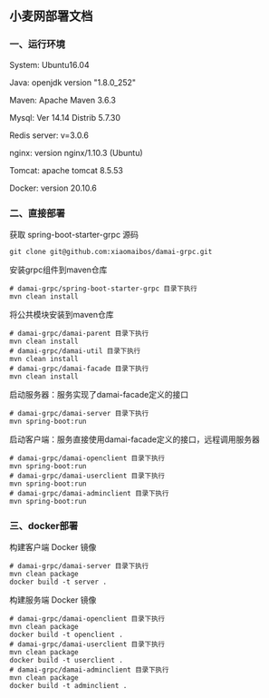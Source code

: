 ## 小麦网部署文档

###  一、运行环境

System: Ubuntu16.04

Java: openjdk version "1.8.0_252"

Maven: Apache Maven 3.6.3

Mysql: Ver 14.14 Distrib 5.7.30

Redis server: v=3.0.6

nginx: version nginx/1.10.3 (Ubuntu)

Tomcat: apache tomcat 8.5.53

Docker: version 20.10.6

### 二、直接部署

获取 spring-boot-starter-grpc 源码

```shell
git clone git@github.com:xiaomaibos/damai-grpc.git
```

安装grpc组件到maven仓库

```shell
# damai-grpc/spring-boot-starter-grpc 目录下执行
mvn clean install
```

将公共模块安装到maven仓库

```shell
# damai-grpc/damai-parent 目录下执行
mvn clean install
# damai-grpc/damai-util 目录下执行
mvn clean install
# damai-grpc/damai-facade 目录下执行
mvn clean install
```

启动服务器：服务实现了damai-facade定义的接口

```shell
# damai-grpc/damai-server 目录下执行
mvn spring-boot:run
```

启动客户端：服务直接使用damai-facade定义的接口，远程调用服务器

```shell
# damai-grpc/damai-openclient 目录下执行
mvn spring-boot:run
# damai-grpc/damai-userclient 目录下执行
mvn spring-boot:run
# damai-grpc/damai-adminclient 目录下执行
mvn spring-boot:run
```

### 三、docker部署

构建客户端 Docker 镜像

```shell
# damai-grpc/damai-server 目录下执行
mvn clean package
docker build -t server .
```

构建服务端 Docker 镜像

```shell
# damai-grpc/damai-openclient 目录下执行
mvn clean package
docker build -t openclient .
# damai-grpc/damai-userclient 目录下执行
mvn clean package
docker build -t userclient .
# damai-grpc/damai-adminclient 目录下执行
mvn clean package
docker build -t adminclient .
```

